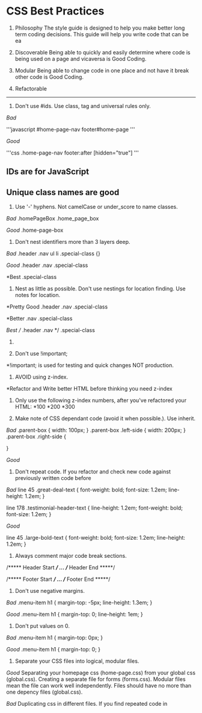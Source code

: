 CSS Best Practices
===========

1.  Philosophy
The style guide is designed to help you make better long term coding decisions. This guide will help you write code that can be ea

1.  Discoverable
Being able to quickly and easily determine where code is being used on a page and vicaversa is Good Coding. 

1.  Modular
Being able to change code in one place and not have it break other code is Good Coding.

1.  Refactorable

* * *
1.  Don't use #ids. Use class, tag and universal rules only.

*Bad*

'''javascript
#home-page-nav
footer#home-page
'''

*Good*

'''css
.home-page-nav
footer:after
[hidden="true"]
'''

## IDs are for JavaScript
## Unique class names are good

1.  Use '-' hyphens. Not camelCase or under_score to name classes.

*Bad*
.homePageBox
.home_page_box

*Good*
.home-page-box

1.  Don't nest identifiers more than 3 layers deep.

*Bad*
.header .nav ul li .special-class {}

*Good* 
.header .nav .special-class

*Best
.special-class

1.  Nest as little as possible. Don't use nestings for location finding. Use notes for location.

*Pretty Good
.header .nav .special-class

*Better
.nav .special-class

*Best
/* .header .nav */
.special-class

1.

1.  Don't use !important;

*!important; is used for testing and quick changes NOT production.

1. AVOID using z-index.

*Refactor and Write better HTML before thinking you need z-index

1. Only use the following z-index numbers, after you've refactored your HTML:
*100
*200
*300


1. Make note of CSS dependant code (avoid it when possible.). Use inherit.

*Bad*
.parent-box {
  width: 100px;
}
.parent-box .left-side {
width: 200px;
}
.parent-box .right-side {

}


*Good*

1. Don't repeat code. If you refactor and check new code against previously written code before

*Bad*
line 45 .great-deal-text {
font-weight: bold;
font-size: 1.2em;
line-height: 1.2em;
}

line 178 .testimonial-header-text {
line-height: 1.2em;
font-weight: bold;
font-size: 1.2em;
}


*Good*

line 45 .large-bold-text {
font-weight: bold;
font-size: 1.2em;
line-height: 1.2em;
}


1. Always comment major code break sections.

/***** Header Start *****/
...
/***** Header End *****/

/***** Footer Start *****/
...
/***** Footer End *****/

1. Don't use negative margins.

*Bad* 
.menu-item h1 {
margin-top: -5px;
line-height: 1.3em;
}

*Good* 
.menu-item h1 {
margin-top: 0;
line-height: 1em;
}

1. Don't put values on 0.

*Bad* 
.menu-item h1 {
margin-top: 0px;
}

*Good* 
.menu-item h1 {
margin-top: 0;
}

1. Separate your CSS files into logical, modular files.

*Good*
Separating your homepage css (home-page.css) from your global css (global.css).
Creating a separate file for forms (forms.css).
Modular files mean the file can work well independently. Files should have no more than one depency files (global.css).

*Bad*
Duplicating css in different files. 
If you find repeated code in 


